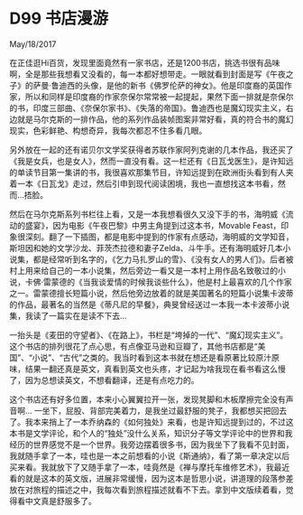# D99 书店漫游
May/18/2017

在正佳逛Hi百货，发现里面竟然有一家书店，还是1200书店，挑选书很有品味啊，全是那些我想看又没看的，每一本都好想带走。一眼就看到封面是写《午夜之子》的萨曼·鲁迪西的头像，是他的新书《佛罗伦萨的神女》。他是印度裔的英国作家，所以和同样是印度裔的作家奈保尔常常被一起提起，果然下面一排就是奈保尔的书，印度三部曲、《奈保尔家书》、《失落的帝国》。鲁迪西也是魔幻现实主义，右边就是马尔克斯的一排作品，他的系列作品装帧图案非常好看，真的符合书的魔幻现实，色彩鲜艳、构想奇异，我每次都忍不住多看几眼。

另外放在一起的还有诺贝尔文学奖获得者苏联作家阿列克谢的几本作品，我还买了《我是女兵，也是女人》，然而一直没有看。这一栏还有《日瓦戈医生》，是许知远的单读节目第一集讲的书，我很喜欢那集节目，许知远提到在欧洲街头看到有人夹着一本《日瓦戈》走过，然后引申到现代阅读困境，我也一直想找这本书看，然而...捂脸。

然后在马尔克斯系列书栏往上看，又是一本我想看很久又没下手的书，海明威《流动的盛宴》，因为电影《午夜巴黎》中男主角提到过这本书，Movable Feast，印象很深刻。翻了一下插图，都是电影中提到的作家有点感动，海明威的文学知音，斯坦因和她的文学沙龙、菲茨杰拉德和妻子Zelda、斗牛手。还有海明威好几本小说集，都是经常听到名字的，《乞力马扎罗山的雪》、《没有女人的男人们》。后者被村上用来给自己的一本小说集，然后旁边一看又是一本村上用作品名致敬过的小说，卡佛·雷蒙德的《当我谈爱情的时候我谈些什么》，他是村上最喜欢的几个作家之一。雷蒙德擅长短篇小说，然后他旁边放着的就是美国著名的短篇小说集卡波蒂的作品，最著名的当然是《蒂凡尼的早餐》，典旻曾经送过一本我一本卡波蒂小说集，我读了一篇实在是读不下去...

一抬头是《麦田的守望者》、《在路上》，书栏是“垮掉的一代”、“魔幻现实主义”。这个书店的排列很花了点心思，有点像亚马逊和豆瓣了，其他书店都是“美国”、“小说”、“古代”之类的。我当时看到这本书就在想还是看原著比较原汁原味，结果一翻还真是英文，真看到英文也头疼，才记起为啥我现在看书看这么慢了，因为总想读英文，不想看翻译，还是有点吃力的。

这个书店还有好多位置，本来小心翼翼拉开一张，发现凳脚和木板摩擦完全没有声音啊… 一坐下，屁股、背部完美着力，是我坐过最舒服的凳子，我都想买把回去了。我本来捎上了一本乔纳森的《如何独处》来看，也是许知远提到过的，不过这本书是文学评论，和个人的“独处”没什么关系，知识分子等文学评论中的世界和我经历的世界感觉不是一个世界。我旁边摆着很多书，因为我坐下了我看不见封面，我就随手拿了一本，哇也是一本之前想看的小说《斯通纳》，看了第一章决定以后买来看。我就放下了又随手拿了一本，哇竟然是《禅与摩托车维修艺术》，我最近看的就是这本的英文版，进展非常缓慢，因为这本是哲思小说，讲道理的段落参差放在对旅程的描述之中，我每次看到旅程描述就看不下去。拿到中文版续着看，觉得看中文真是舒服多了。
